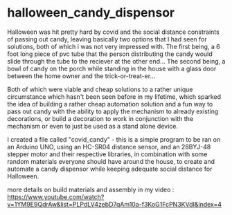 # halloween_candy_dispensor

Halloween was hit pretty hard by covid and the social distance constraints of passing out candy, leaving basically two options that I had seen for solutions,
both of which i was not very impressed with. 
The first being, a 6 foot long piece of pvc tube that the person distributing the candy would slide through the tube to the reciever at the other end...
The second being, a bowl of candy on the porch while standing in the house with a glass door between the home owner and the trick-or-treat-er...

Both of which were viable and cheap solutions to a rather unique circumstance which hasn't been seen before in my lifetime, which sparked the idea of building
a rather cheap automation solution and a fun way to pass out candy with the ability to apply the mechanism to already existing decorations, or build a decoration
to work in conjunction with the mechanism or even to just be used as a stand alone device.

I created a file called "covid_candy" - this is a simple program to be ran on an Arduino UNO, using an HC-SR04 distance sensor, and an 28BYJ-48 stepper motor
and their respective libraries, in combination with some random materials everyone should have around the house, to create and automate a candy dispensor while 
keeping adequate social distance for Halloween.

more details on build materials and assembly in my video :
https://www.youtube.com/watch?v=1YM9E9QdrAw&list=PLPdLV4zebD7qAm10a-f3KoG1FcPN3KVdI&index=4

